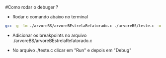 #Como rodar o debuger ?

- Rodar o comando abaixo no terminal

```bash
gcc -g -lm ./arvoreBS/arvoreBEstrelaRefatorado.c ./arvoreBS/teste.c -o ./arvoreBS/teste && ./arvoreBS/teste

```

- Adicionar os breakpoints no arquivo ./arvoreBS/arvoreBEstrelaRefatorado.c

- No arquivo ./teste.c clicar em "Run" e depois em "Debug"
